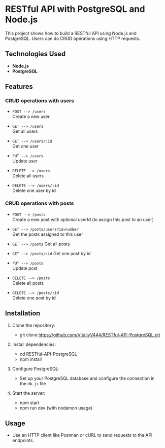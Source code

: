# RESTful API with PostgreSQL and Node.js

This project shows how to build a RESTful API using Node.js and PostgreSQL. Users can do CRUD operations using HTTP requests.

## Technologies Used

- **Node.js**
- **PostgreSQL**

## Features

### CRUD operations with users

- `POST --> /users`  
  Create a new user

- `GET --> /users`  
  Get all users
  
- `GET --> /users/:id`  
  Get one user

- `PUT --> /users`  
  Update user

- `DELETE --> /users`  
  Delete all users

- `DELETE --> /users/:id`  
  Delete one user by id

### CRUD operations with posts

- `POST --> /posts`  
  Create a new post with optional userId (to assign this post to an user)

- `GET --> /posts/users?id=number`  
  Get the posts assigned to this user
  
- `GET --> /posts`
  Get all posts

- `GET --> /posts/:id`
  Get one post by id

- `PUT --> /posts`  
  Update post

- `DELETE --> /posts`  
  Delete all posts

- `DELETE --> /posts/:id`  
  Delete one post by id

## Installation

1. Clone the repository:
   - git clone https://github.com/VitaliyV444/RESTful-API-PostgreSQL.git
   
2. Install dependencies:
   - cd RESTful-API-PostgreSQL
   - npm install
   
3. Configure PostgreSQL:
   - Set up your PostgreSQL database and configure the connection in the `db.js` file

4. Start the server:
   - npm start
   - npm run dev (with nodemon usage)
  
## Usage

- Use an HTTP client like Postman or cURL to send requests to the API endpoints.
